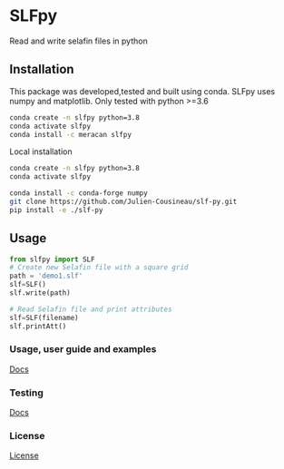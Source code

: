 # SLFpy
Read and write selafin files in python

## Installation

This package was developed,tested and built using conda.
SLFpy uses numpy and matplotlib.
Only tested with python >=3.6

```bash
conda create -n slfpy python=3.8
conda activate slfpy
conda install -c meracan slfpy
```

Local installation
```bash
conda create -n slfpy python=3.8
conda activate slfpy

conda install -c conda-forge numpy 
git clone https://github.com/Julien-Cousineau/slf-py.git
pip install -e ./slf-py
```

## Usage
```python
from slfpy import SLF
# Create new Selafin file with a square grid
path = 'demo1.slf'
slf=SLF()                 
slf.write(path) 

# Read Selafin file and print attributes
slf=SLF(filename)         
slf.printAtt() 
```

### Usage, user guide and examples
[Docs](doc/doc_slfpy.ipynb)

### Testing
[Docs](test/README.md)

### License
[License](LICENSE)